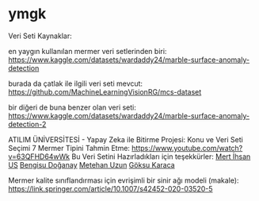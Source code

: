 # ymgk
Veri Seti Kaynaklar:

en yaygın kullanılan mermer veri setlerinden biri: https://www.kaggle.com/datasets/wardaddy24/marble-surface-anomaly-detection

burada da çatlak ile ilgili veri seti mevcut: https://github.com/MachineLearningVisionRG/mcs-dataset

bir diğeri de buna benzer olan veri seti: https://www.kaggle.com/datasets/wardaddy24/marble-surface-anomaly-detection-2

ATILIM ÜNİVERSİTESİ - Yapay Zeka ile Bitirme Projesi: Konu ve Veri Seti Seçimi 7 Mermer Tipini Tahmin Etme: https://www.youtube.com/watch?v=63QFHD64wWk
Bu Veri Setini Hazırladıkları için teşekkürler: 
[Mert İhsan US](https://www.linkedin.com/in/mertihsanus/)
[Bengisu Doğanay](https://www.linkedin.com/in/bengisu-doğanay/)
[Metehan Uzun](https://www.linkedin.com/in/metehanuzun/) 
[Göksu Karaca](https://www.linkedin.com/in/göksu-karaca-205748182/)


Mermer kalite sınıflandırması için evrişimli bir sinir ağı modeli (makale): https://link.springer.com/article/10.1007/s42452-020-03520-5